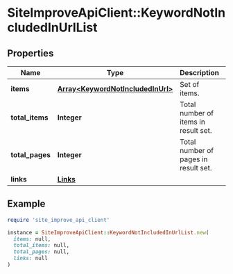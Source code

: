 # SiteImproveApiClient::KeywordNotIncludedInUrlList

## Properties

| Name | Type | Description | Notes |
| ---- | ---- | ----------- | ----- |
| **items** | [**Array&lt;KeywordNotIncludedInUrl&gt;**](KeywordNotIncludedInUrl.md) | Set of items. |  |
| **total_items** | **Integer** | Total number of items in result set. |  |
| **total_pages** | **Integer** | Total number of pages in result set. |  |
| **links** | [**Links**](Links.md) |  | [optional] |

## Example

```ruby
require 'site_improve_api_client'

instance = SiteImproveApiClient::KeywordNotIncludedInUrlList.new(
  items: null,
  total_items: null,
  total_pages: null,
  links: null
)
```

